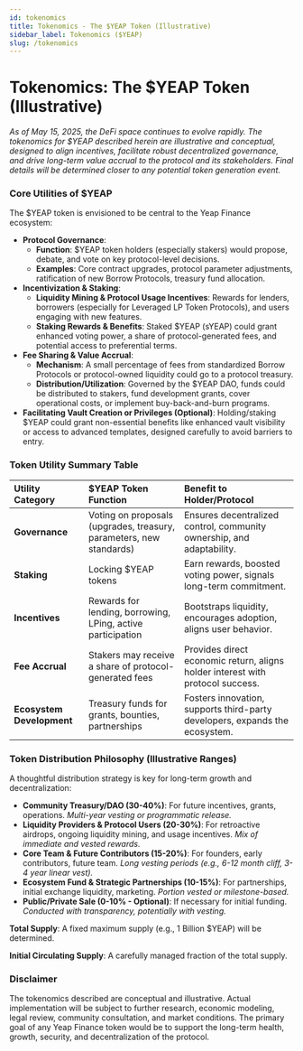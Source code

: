 ```yaml
---
id: tokenomics
title: Tokenomics - The $YEAP Token (Illustrative)
sidebar_label: Tokenomics ($YEAP)
slug: /tokenomics
---
```


# Tokenomics: The $YEAP Token (Illustrative)

*As of May 15, 2025, the DeFi space continues to evolve rapidly. The tokenomics for $YEAP described herein are illustrative and conceptual, designed to align incentives, facilitate robust decentralized governance, and drive long-term value accrual to the protocol and its stakeholders. Final details will be determined closer to any potential token generation event.*

### Core Utilities of $YEAP

The $YEAP token is envisioned to be central to the Yeap Finance ecosystem:

* **Protocol Governance**:
    * **Function**: $YEAP token holders (especially stakers) would propose, debate, and vote on key protocol-level decisions.
    * **Examples**: Core contract upgrades, protocol parameter adjustments, ratification of new Borrow Protocols, treasury fund allocation.
* **Incentivization & Staking**:
    * **Liquidity Mining & Protocol Usage Incentives**: Rewards for lenders, borrowers (especially for Leveraged LP Token Protocols), and users engaging with new features.
    * **Staking Rewards & Benefits**: Staked $YEAP (sYEAP) could grant enhanced voting power, a share of protocol-generated fees, and potential access to preferential terms.
* **Fee Sharing & Value Accrual**:
    * **Mechanism**: A small percentage of fees from standardized Borrow Protocols or protocol-owned liquidity could go to a protocol treasury.
    * **Distribution/Utilization**: Governed by the $YEAP DAO, funds could be distributed to stakers, fund development grants, cover operational costs, or implement buy-back-and-burn programs.
* **Facilitating Vault Creation or Privileges (Optional)**: Holding/staking $YEAP could grant non-essential benefits like enhanced vault visibility or access to advanced templates, designed carefully to avoid barriers to entry.

###  Token Utility Summary Table

| Utility Category        | $YEAP Token Function                                                              | Benefit to Holder/Protocol                                                                      |
| :---------------------- | :-------------------------------------------------------------------------------- | :---------------------------------------------------------------------------------------------- |
| **Governance** | Voting on proposals (upgrades, treasury, parameters, new standards)               | Ensures decentralized control, community ownership, and adaptability.                           |
| **Staking** | Locking $YEAP tokens                                                              | Earn rewards, boosted voting power, signals long-term commitment.                             |
| **Incentives** | Rewards for lending, borrowing, LPing, active participation                       | Bootstraps liquidity, encourages adoption, aligns user behavior.                              |
| **Fee Accrual** | Stakers may receive a share of protocol-generated fees                            | Provides direct economic return, aligns holder interest with protocol success.                  |
| **Ecosystem Development** | Treasury funds for grants, bounties, partnerships                                 | Fosters innovation, supports third-party developers, expands the ecosystem.                   |

### Token Distribution Philosophy (Illustrative Ranges)

A thoughtful distribution strategy is key for long-term growth and decentralization:

* **Community Treasury/DAO (30-40%)**: For future incentives, grants, operations. *Multi-year vesting or programmatic release.*
* **Liquidity Providers & Protocol Users (20-30%)**: For retroactive airdrops, ongoing liquidity mining, and usage incentives. *Mix of immediate and vested rewards.*
* **Core Team & Future Contributors (15-20%)**: For founders, early contributors, future team. *Long vesting periods (e.g., 6-12 month cliff, 3-4 year linear vest).*
* **Ecosystem Fund & Strategic Partnerships (10-15%)**: For partnerships, initial exchange liquidity, marketing. *Portion vested or milestone-based.*
* **Public/Private Sale (0-10% - Optional)**: If necessary for initial funding. *Conducted with transparency, potentially with vesting.*

**Total Supply**: A fixed maximum supply (e.g., 1 Billion $YEAP) will be determined.

**Initial Circulating Supply**: A carefully managed fraction of the total supply.

### Disclaimer

The tokenomics described are conceptual and illustrative. Actual implementation will be subject to further research, economic modeling, legal review, community consultation, and market conditions. The primary goal of any Yeap Finance token would be to support the long-term health, growth, security, and decentralization of the protocol.
